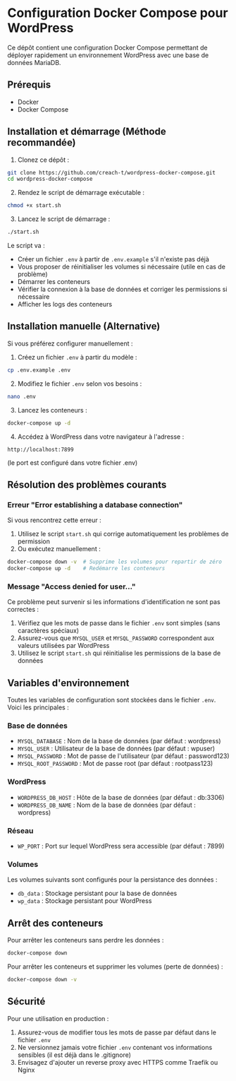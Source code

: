 # Configuration Docker Compose pour WordPress

Ce dépôt contient une configuration Docker Compose permettant de déployer rapidement un environnement WordPress avec une base de données MariaDB.

## Prérequis

- Docker
- Docker Compose

## Installation et démarrage (Méthode recommandée)

1. Clonez ce dépôt :
```bash
git clone https://github.com/creach-t/wordpress-docker-compose.git
cd wordpress-docker-compose
```

2. Rendez le script de démarrage exécutable :
```bash
chmod +x start.sh
```

3. Lancez le script de démarrage :
```bash
./start.sh
```

Le script va :
- Créer un fichier `.env` à partir de `.env.example` s'il n'existe pas déjà
- Vous proposer de réinitialiser les volumes si nécessaire (utile en cas de problème)
- Démarrer les conteneurs
- Vérifier la connexion à la base de données et corriger les permissions si nécessaire
- Afficher les logs des conteneurs

## Installation manuelle (Alternative)

Si vous préférez configurer manuellement :

1. Créez un fichier `.env` à partir du modèle :
```bash
cp .env.example .env
```

2. Modifiez le fichier `.env` selon vos besoins :
```bash
nano .env
```

3. Lancez les conteneurs :
```bash
docker-compose up -d
```

4. Accédez à WordPress dans votre navigateur à l'adresse :
```
http://localhost:7899
```
(le port est configuré dans votre fichier .env)

## Résolution des problèmes courants

### Erreur "Error establishing a database connection"

Si vous rencontrez cette erreur :

1. Utilisez le script `start.sh` qui corrige automatiquement les problèmes de permission
2. Ou exécutez manuellement :
```bash
docker-compose down -v  # Supprime les volumes pour repartir de zéro
docker-compose up -d    # Redémarre les conteneurs
```

### Message "Access denied for user..."

Ce problème peut survenir si les informations d'identification ne sont pas correctes :

1. Vérifiez que les mots de passe dans le fichier `.env` sont simples (sans caractères spéciaux)
2. Assurez-vous que `MYSQL_USER` et `MYSQL_PASSWORD` correspondent aux valeurs utilisées par WordPress
3. Utilisez le script `start.sh` qui réinitialise les permissions de la base de données

## Variables d'environnement

Toutes les variables de configuration sont stockées dans le fichier `.env`. Voici les principales :

### Base de données
- `MYSQL_DATABASE` : Nom de la base de données (par défaut : wordpress)
- `MYSQL_USER` : Utilisateur de la base de données (par défaut : wpuser)
- `MYSQL_PASSWORD` : Mot de passe de l'utilisateur (par défaut : password123)
- `MYSQL_ROOT_PASSWORD` : Mot de passe root (par défaut : rootpass123)

### WordPress
- `WORDPRESS_DB_HOST` : Hôte de la base de données (par défaut : db:3306)
- `WORDPRESS_DB_NAME` : Nom de la base de données (par défaut : wordpress)

### Réseau
- `WP_PORT` : Port sur lequel WordPress sera accessible (par défaut : 7899)

### Volumes
Les volumes suivants sont configurés pour la persistance des données :
- `db_data` : Stockage persistant pour la base de données
- `wp_data` : Stockage persistant pour WordPress

## Arrêt des conteneurs

Pour arrêter les conteneurs sans perdre les données :
```bash
docker-compose down
```

Pour arrêter les conteneurs et supprimer les volumes (perte de données) :
```bash
docker-compose down -v
```

## Sécurité

Pour une utilisation en production :
1. Assurez-vous de modifier tous les mots de passe par défaut dans le fichier `.env`
2. Ne versionnez jamais votre fichier `.env` contenant vos informations sensibles (il est déjà dans le .gitignore)
3. Envisagez d'ajouter un reverse proxy avec HTTPS comme Traefik ou Nginx
